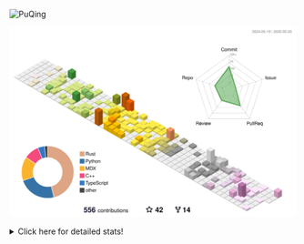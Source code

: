 ![PuQing](https://user-images.githubusercontent.com/27223114/171565019-9a56fae6-b08b-421f-99db-7e830da42371.png)

![](./profile-3d-contrib/profile-season-animate.svg)

<details>
<summary>Click here for detailed stats!</summary>

<!--START_SECTION:waka-->
![Lines of code](https://img.shields.io/badge/From%20Hello%20World%20I%27ve%20Written-2.0%20million%20lines%20of%20code-blue)

**🐱 My GitHub Data** 

> 📦 443.8 kB Used in GitHub's Storage 
 > 
> 🏆 187 Contributions in the Year 2025
 > 
> 🚫 Not Opted to Hire
 > 
> 📜 33 Public Repositories 
 > 
> 🔑 34 Private Repositories 
 > 
**I'm an Early 🐤** 

```text
🌞 Morning                817 commits         ██░░░░░░░░░░░░░░░░░░░░░░░   09.61 % 
🌆 Daytime                3637 commits        ███████████░░░░░░░░░░░░░░   42.77 % 
🌃 Evening                1916 commits        ██████░░░░░░░░░░░░░░░░░░░   22.53 % 
🌙 Night                  2134 commits        ██████░░░░░░░░░░░░░░░░░░░   25.09 % 
```


📊 **This Week I Spent My Time On** 

```text
💬 Programming Languages: 
Other                    30 hrs 58 mins      ██████████████████░░░░░░░   73.08 % 
Python                   6 hrs 38 mins       ████░░░░░░░░░░░░░░░░░░░░░   15.68 % 
Rust                     1 hr 6 mins         █░░░░░░░░░░░░░░░░░░░░░░░░   02.63 % 
Org                      1 hr 4 mins         █░░░░░░░░░░░░░░░░░░░░░░░░   02.55 % 
HTML                     32 mins             ░░░░░░░░░░░░░░░░░░░░░░░░░   01.28 % 

🔥 Editors: 
Arc                      21 hrs 4 mins       ████████████░░░░░░░░░░░░░   49.73 % 
Ghostty                  8 hrs 46 mins       █████░░░░░░░░░░░░░░░░░░░░   20.70 % 
VS Code                  7 hrs 51 mins       █████░░░░░░░░░░░░░░░░░░░░   18.55 % 
Telegram                 2 hrs 29 mins       █░░░░░░░░░░░░░░░░░░░░░░░░   05.89 % 
NetEaseMusic             1 hr 29 mins        █░░░░░░░░░░░░░░░░░░░░░░░░   03.52 % 

💻 Operating System: 
Mac                      34 hrs 47 mins      █████████████████████░░░░   82.05 % 
WSL                      5 hrs 31 mins       ███░░░░░░░░░░░░░░░░░░░░░░   13.01 % 
Linux                    2 hrs 5 mins        █░░░░░░░░░░░░░░░░░░░░░░░░   04.93 % 
```


<!--END_SECTION:waka-->
</details>

